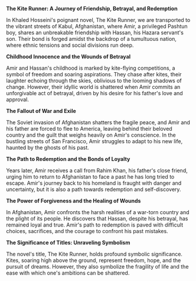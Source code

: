 **The Kite Runner: A Journey of Friendship, Betrayal, and Redemption**

In Khaled Hosseini's poignant novel, The Kite Runner, we are transported to the vibrant streets of Kabul, Afghanistan, where Amir, a privileged Pashtun boy, shares an unbreakable friendship with Hassan, his Hazara servant's son. Their bond is forged amidst the backdrop of a tumultuous nation, where ethnic tensions and social divisions run deep.

**Childhood Innocence and the Wounds of Betrayal**

Amir and Hassan's childhood is marked by kite-flying competitions, a symbol of freedom and soaring aspirations. They chase after kites, their laughter echoing through the skies, oblivious to the looming shadows of change. However, their idyllic world is shattered when Amir commits an unforgivable act of betrayal, driven by his desire for his father's love and approval.

**The Fallout of War and Exile**

The Soviet invasion of Afghanistan shatters the fragile peace, and Amir and his father are forced to flee to America, leaving behind their beloved country and the guilt that weighs heavily on Amir's conscience. In the bustling streets of San Francisco, Amir struggles to adapt to his new life, haunted by the ghosts of his past.

**The Path to Redemption and the Bonds of Loyalty**

Years later, Amir receives a call from Rahim Khan, his father's close friend, urging him to return to Afghanistan to face a past he has long tried to escape. Amir's journey back to his homeland is fraught with danger and uncertainty, but it is also a path towards redemption and self-discovery.

**The Power of Forgiveness and the Healing of Wounds**

In Afghanistan, Amir confronts the harsh realities of a war-torn country and the plight of its people. He discovers that Hassan, despite his betrayal, has remained loyal and true. Amir's path to redemption is paved with difficult choices, sacrifices, and the courage to confront his past mistakes.

**The Significance of Titles: Unraveling Symbolism**

The novel's title, The Kite Runner, holds profound symbolic significance. Kites, soaring high above the ground, represent freedom, hope, and the pursuit of dreams. However, they also symbolize the fragility of life and the ease with which one's ambitions can be shattered.